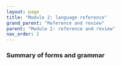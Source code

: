 ```yaml
---
layout: page
title: "Module 2: language reference"
grand_parent: "Reference and review"
parent: "Module 2: reference and review"
nav_order: 2
---
```


### Summary of forms and grammar

